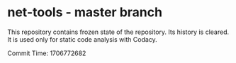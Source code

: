 # net-tools - master branch

This repository contains frozen state of the repository.
Its history is cleared. It is used only for static code
analysis with Codacy.

Commit Time: 1706772682
